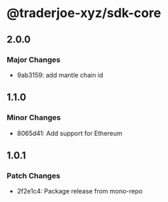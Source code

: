 # @traderjoe-xyz/sdk-core

## 2.0.0

### Major Changes

- 9ab3159: add mantle chain id

## 1.1.0

### Minor Changes

- 8065d41: Add support for Ethereum

## 1.0.1

### Patch Changes

- 2f2e1c4: Package release from mono-repo

